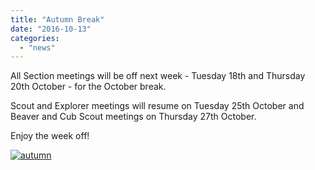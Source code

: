 ```yaml
---
title: "Autumn Break"
date: "2016-10-13"
categories: 
  - "news"
---
```


All Section meetings will be off next week - Tuesday 18th and Thursday 20th October - for the October break.

Scout and Explorer meetings will resume on Tuesday 25th October and Beaver and Cub Scout meetings on Thursday 27th October.

Enjoy the week off!

[![autumn](https://7thwhitburnscouts.org.uk/wp-content/uploads/2022/01/35d8e-autumn.jpg?w=300&h=219)](https://7thwhitburnscouts.org.uk/wp-content/uploads/2022/01/35d8e-autumn.jpg)

